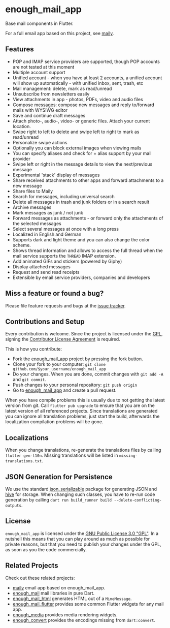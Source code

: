 # enough_mail_app
Base mail components in Flutter.

For a full email app based on this project, see [maily](https://github.com/Enough-Software/maily).

## Features
* POP and IMAP service providers are supported, though  POP accounts are not tested at this moment
* Multiple account support
* Unified account - when you have at least 2 accounts, a unified account will show up automatically - with unified inbox, sent, trash, etc
* Mail management: delete, mark as read/unread
* Unsubscribe from newsletters easily
* View attachments in app - photos, PDFs, video and audio files 
* Compose messages: compose new messages and reply to/forward mails with WYSIWG editor  
* Save and continue draft messages
* Attach photo-, audio-, video- or generic files. Attach your current location.
* Swipe right to left to delete and swipe left to right to mark as read/unread
* Personalize swipe actions
* Optionally you can block external images when viewing mails
* You can specify aliases and check for + alias support by your mail provider
* Swipe left or right in the message details to view the next/previous message
* Experimental 'stack' display of messages
* Share received attachments to other apps and forward attachments to a new message
* Share files to Maily
* Search for messages, including universal search
* Delete all messages in trash and junk folders or in a search result
* Archive messages
* Mark messages as junk / not junk
* Forward messages as attachments - or forward only the attachments of the selected messages
* Select several messages at once with a long press
* Localized in English and German
* Supports dark and light theme and you can also change the color scheme.
* Shows thread information and allows to access the full thread when the mail service supports the `THREAD` IMAP extension.
* Add animated GIFs and stickers (powered by Giphy)
* Display attached messages
* Request and send read receipts
* Extensible by email service providers, companies and developers

## Miss a feature or found a bug?

Please file feature requests and bugs at the [issue tracker](https://github.com/Enough-Software/enough_mail_app/issues).


## Contributions and Setup
Every contribution is welcome. Since the project is licensed under the [GPL](LICENSE), signing the [Contributor License Agreement](CLA.md) is required.  

This is how you contribute:

* Fork the [enough_mail_app](https://github.com/enough-software/enough_mail_app/) project by pressing the fork button.
* Clone your fork to your computer: `git clone github.com/$your_username/enough_mail_app`
* Do your changes. When you are done, commit changes with `git add -A` and `git commit`.
* Push changes to your personal repository: `git push origin`
* Go to [enough_mail_app](https://github.com/enough-software/enough_mail_app/) and create a pull request.

When you have compile problems this is usually due to not getting the latest version from git. Call `flutter pub upgrade` to ensure that you are on the latest version of all referenced projects. Since translations are generated you can ignore all translation problems, just start the build, afterwards the localization compilation problems will be gone.


## Localizations
When you change translations, re-generate the translations files by calling `flutter gen-l10n`.
Missing translations will be listed in `missing-translations.txt`.

## JSON Generation for Persistence
We use the standard [json_serializable](https://pub.dev/packages/json_serializable) package for generating 
JSON and [hive](https://pub.dev/packages/hive) for storage. 
When changing such classes, you have to re-run code generation
by calling `dart run build_runner build --delete-conflicting-outputs`.

## License
`enough_mail_app` is licensed under the [GNU Public License 3.0 "GPL"](LICENSE). In a nutshell this means that you can play around as much as possible for private reasons, but that you need to publish your changes under the GPL, as soon as you the code commercially.

## Related Projects
Check out these related projects:
* [maily](https://github.com/Enough-Software/maily) email app based on enough_mail_app.
* [enough_mail](https://github.com/Enough-Software/enough_mail) mail libraries in pure Dart.
* [enough_mail_html](https://github.com/Enough-Software/enough_mail_html) generates HTML out of a `MimeMessage`.
* [enough_mail_flutter](https://github.com/Enough-Software/enough_mail_flutter) provides some common Flutter widgets for any mail app.
* [enough_media](https://github.com/Enough-Software/enough_media) provides media rendering widgets.  
* [enough_convert](https://github.com/Enough-Software/enough_convert) provides the encodings missing from `dart:convert`.  


